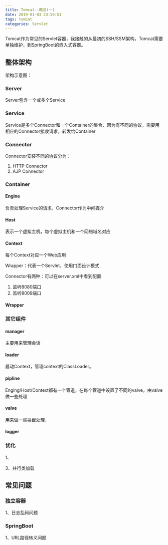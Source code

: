 ```yaml
---
title: Tomcat--概览(一)
date: 2019-01-03 23:50:51
tags: tomcat
categpries: Servlet
---
```

Tomcat作为常见的Servlet容器，我接触的从最初的SSH/SSM架构，Tomcat需要单独维护，到SpringBoot的嵌入式容器。

<!-- more -->

## 整体架构
架构示意图：
<image src=""/>

### Server
Server包含一个或多个Service

### Service
Service是多个Connector和一个Container的集合，因为有不同的协议，需要用相应的Connector接收请求，转发给Container

### Connector 
Connector安装不同的协议分为：

1. HTTP Connector
2. AJP Connector

### Container

#### Engine
负责处理Service的请求，Connector作为中间媒介

#### Host
表示一个虚拟主机，每个虚拟主机和一个网络域名对应

#### Context
每个Context对应一个Web应用

Wrapper：代表一个Servlet，使用门面设计模式

Connector有两种：可以在server.xml中看到配置
1) 监听8080端口
2) 监听8009端口

#### Wrapper

### 其它组件
#### manager
主要用来管理会话

#### loader
启动Context，管理context的ClassLoader。

#### pipline
Enging/Host/Context都有一个管道，在每个管道中设置了不同的valve，由valve做一些处理

#### valve
用来做一些拦截处理，

#### logger


### 优化
1、


3、并行类加载


## 常见问题
### 独立容器
1、日志乱码问题



### SpringBoot
1、URL路径转义问题




